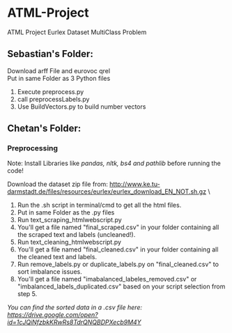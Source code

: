 # ATML-Project
ATML Project Eurlex Dataset MultiClass Problem

## Sebastian's Folder:
  Download arff File and eurovoc qrel\
  Put in same Folder as 3 Python files
  1. Execute preprocess.py
  2. call preprocessLabels.py
  3. Use BuildVectors.py to build number vectors

## Chetan's Folder:
  ### Preprocessing
  
  Note: Install Libraries like *pandas, nltk, bs4 and pathlib* before running the code! 
  
  Download the dataset zip file from: http://www.ke.tu-darmstadt.de/files/resources/eurlex/eurlex_download_EN_NOT.sh.gz \
  1. Run the .sh script in terminal/cmd to get all the html files.
  2. Put in same Folder as the .py files
  3. Run text_scraping_htmlwebscript.py
  4. You'll get a file named "final_scraped.csv" in your folder containing all the scraped text and labels (uncleaned!).
  5. Run text_cleaning_htmlwebscript.py
  6. You'll get a file named "final_cleaned.csv" in your folder containing all the cleaned text and labels.
  7. Run remove_labels.py or duplicate_labels.py on "final_cleaned.csv" to sort imbalance issues.
  8. You'll get a file named "imabalanced_labeles_removed.csv" or "imbalanced_labels_duplicated.csv" based on your script selection from step 5. 

  *You can find the sorted data in a .csv file here: https://drive.google.com/open?id=1cJQiNfzbkKRwRs8TdrQNQBDPXecb9M4Y*
